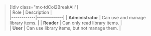 > [!div class="mx-tdCol2BreakAll"]  
> | Role | Description |  
> |------------|-------------|
> | **Administrator** | Can use and manage library items. |
> | **Reader** | Can only read library items. |  
> | **User** | Can use library items, but not manage them. |
